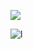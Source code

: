 
![](https://komarev.com/ghpvc/?username=mkeo102&color=Red&style=STYLE&label=TEXT)


![l](https://skillicons.dev/icons?i=python,html,css,java,javascript,git,vscode,linux&perline=6)

<!--
**mkeo102/mkeo102** is a ✨ _special_ ✨ repository because its `README.md` (this file) appears on your GitHub profile.

Here are some ideas to get you started:

- 🔭 I’m currently working on ...
- 🌱 I’m currently learning ...
- 👯 I’m looking to collaborate on ...
- 🤔 I’m looking for help with ...
- 💬 Ask me about ...
- 📫 How to reach me: ...
- 😄 Pronouns: ...
- ⚡ Fun fact: ...
-->
